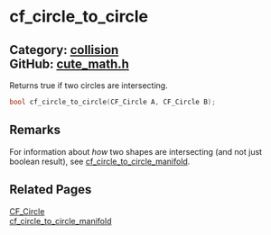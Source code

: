 [](../header.md ':include')

# cf_circle_to_circle

Category: [collision](https://github.com/RandyGaul/cute_framework/blob/master/docs/api_reference?id=collision)  
GitHub: [cute_math.h](https://github.com/RandyGaul/cute_framework/blob/master/include/cute_math.h)  
---

Returns true if two circles are intersecting.

```cpp
bool cf_circle_to_circle(CF_Circle A, CF_Circle B);
```

## Remarks

For information about _how_ two shapes are intersecting (and not just boolean result), see [cf_circle_to_circle_manifold](https://github.com/RandyGaul/cute_framework/blob/master/docs/collision/cf_circle_to_circle_manifold.md).

## Related Pages

[CF_Circle](https://github.com/RandyGaul/cute_framework/blob/master/docs/math/cf_circle.md)  
[cf_circle_to_circle_manifold](https://github.com/RandyGaul/cute_framework/blob/master/docs/collision/cf_circle_to_circle_manifold.md)  
